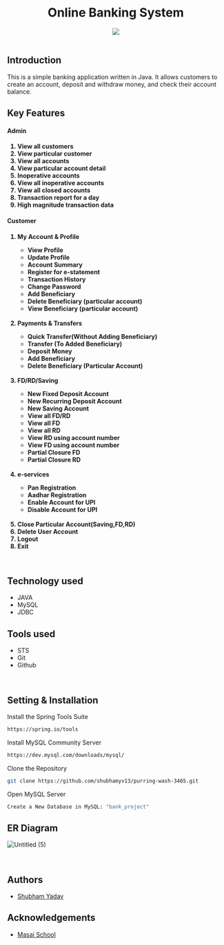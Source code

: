 <h1 align="center" >Online Banking System</h1>
<div align="center"><img src="https://user-images.githubusercontent.com/112808601/229425341-7e1ef4e9-ac47-49f7-b39f-3436dc1a6920.png"></div>

<br>

## Introduction

<p>This is a simple banking application written in Java. It allows customers to create an account, deposit and withdraw money, and check their account balance. </p>

## Key Features

<h4>Admin<h4>
<ol>
    <li>View all customers </li>
    <li>View particular customer</li>
    <li>View all accounts</li>
    <li>View particular account detail </li>
    <li>Inoperative accounts </li>
    <li>View all inoperative accounts</li>
    <li>View all closed accounts</li>
    <li>Transaction report for a day</li>
    <li>High magnitude transaction data </li>
</ol>
<h4>Customer<h4>
<ol>
    <li>My Account & Profile</li>
      <ul>
        <li>View Profile</li>
        <li>Update Profile</li>
        <li>Account Summary </li>
        <li>Register for e-statement</li>
        <li>Transaction History</li>
        <li>Change Password</li>
        <li>Add Beneficiary  </li>
        <li>Delete Beneficiary (particular account)</li>
        <li>View Beneficiary (particular account)</li>
      </ul>
      <br>
    <li>Payments & Transfers</li>
      <ul>
        <li>Quick Transfer(Without Adding Beneficiary)</li>
        <li>Transfer (To Added Beneficiary)</li>
        <li>Deposit Money </li>
        <li>Add Beneficiary</li>
        <li>Delete Beneficiary (Particular Account)</li>
      </ul>
      <br>
    <li>FD/RD/Saving</li>
      <ul>
        <li>New Fixed Deposit Account </li>
        <li>New Recurring Deposit Account</li>
        <li>New Saving Account</li>
        <li>View all FD/RD</li>
        <li>View all FD</li>
        <li>View all RD </li>
        <li>View RD using account number</li>
        <li>View FD using account number</li>
        <li>Partial Closure FD</li>
        <li>Partial Closure RD</li>
      </ul>
      <br>
    <li>e-services </li>
     <ul>
        <li>Pan Registration</li>
        <li>Aadhar Registration</li>
        <li>Enable Account for UPI</li>
        <li>Disable Account for UPI</li>
      </ul>
      <br>
    <li>Close Particular Account(Saving,FD,RD)</li>
    <li>Delete User Account</li>
    <li>Logout</li>
    <li>Exit</li>

</ol>
<br>
    
## Technology used

- JAVA
- MySQL
- JDBC

## Tools used

- STS
- Git
- Github

<br>
    
## Setting & Installation 

Install the Spring Tools Suite 
```bash
https://spring.io/tools
```

Install MySQL Community Server

```bash
https://dev.mysql.com/downloads/mysql/
```

Clone the Repository

```bash
git clone https://github.com/shubhamyv13/purring-wash-3465.git
```

Open MySQL Server
```bash
Create a New Database in MySQL: "bank_project" 
```
  

## ER Diagram
    
![Untitled (5)](https://user-images.githubusercontent.com/112808601/229458438-de80f452-9c63-4074-acfd-076e03081153.png)

<br>

## Authors

- [Shubham Yadav](https://github.com/shubhamyv13)

## Acknowledgements

- [Masai School](https://www.masaischool.com/)
